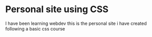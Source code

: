 # Personal site using CSS
I have been learning webdev
this is the personal site i have created following a basic css course
